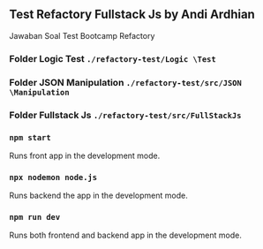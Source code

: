 ## Test Refactory Fullstack Js by Andi Ardhian

Jawaban Soal Test Bootcamp Refactory

### Folder Logic Test `./refactory-test/Logic \Test`
### Folder JSON Manipulation `./refactory-test/src/JSON \Manipulation`
### Folder Fullstack Js `./refactory-test/src/FullStackJs`

### `npm start`
Runs front app in the development mode.<br />

### `npx nodemon node.js`
Runs backend the app in the development mode.<br />

### `npm run dev`
Runs both frontend and backend app in the development mode.<br />
